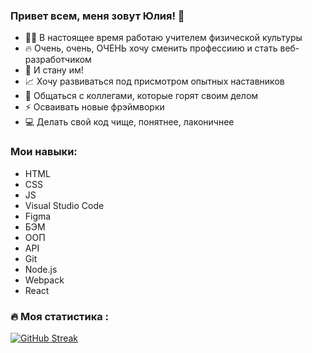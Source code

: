 ### Привет всем, меня зовут Юлия! 👋

- 👨‍🏫 В настоящее время работаю учителем физической культуры
- 🔥 Очень, очень, ОЧЕНЬ хочу сменить профессиию и стать веб-разработчиком
- 🎯 И стану им!
- 📈 Хочу развиваться под присмотром опытных наставников
- 💬 Общаться с коллегами, которые горят своим делом
- ⚡ Осваивать новые фрэймворки
- 💻 Делать свой код чище, понятнее, лаконичнее

### Мои навыки:

- HTML 
- CSS 
- JS
- Visual Studio Code
- Figma
- БЭМ
- ООП
- API
- Git
- Node.js
- Webpack
- React

### :fire: Моя статистика :
[![GitHub Streak](http://github-readme-streak-stats.herokuapp.com?user=jul0706&theme=dark&background=b7c9d5)](https://git.io/streak-stats)
